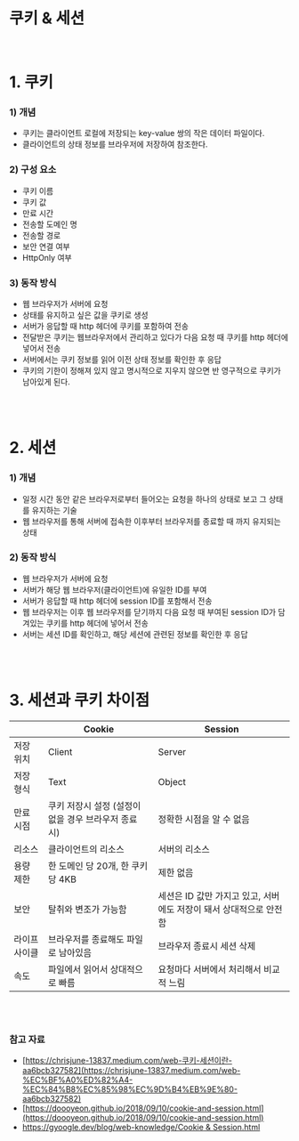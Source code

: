 # 쿠키 & 세션

<br>

# 1. 쿠키

### 1) 개념

- 쿠키는 클라이언트 로컬에 저장되는 key-value 쌍의 작은 데이터 파일이다.
- 클라이언트의 상태 정보를 브라우저에 저장하여 참조한다.

### 2) 구성 요소

- 쿠키 이름
- 쿠키 값
- 만료 시간
- 전송할 도메인 명
- 전송할 경로
- 보안 연결 여부
- HttpOnly 여부

### 3) 동작 방식

- 웹 브라우저가 서버에 요청
- 상태를 유지하고 싶은 값을 쿠키로 생성
- 서버가 응답할 때 http 헤더에 쿠키를 포함하여 전송
- 전달받은 쿠키는 웹브라우저에서 관리하고 있다가 다음 요청 때 쿠키를 http 헤더에 넣어서 전송
- 서버에서는 쿠키 정보를 읽어 이전 상태 정보를 확인한 후 응답
- 쿠키의 기한이 정해져 있지 않고 명시적으로 지우지 않으면 반 영구적으로 쿠키가 남아있게 된다.

<br><br>

# 2. 세션

### 1) 개념

- 일정 시간 동안 같은 브라우저로부터 들어오는 요청을 하나의 상태로 보고 그 상태를 유지하는 기술
- 웹 브라우저를 통해 서버에 접속한 이후부터 브라우저를 종료할 때 까지 유지되는 상태

### 2) 동작 방식

- 웹 브라우저가 서버에 요청
- 서버가 해당 웹 브라우저(클라이언트)에 유일한 ID를 부여
- 서버가 응답할 때 http 헤더에 session ID를 포함해서 전송
- 웹 브라우저는 이후 웹 브라우저를 닫기까지 다음 요청 때 부여된 session ID가 담겨있는 쿠키를 http 헤더에 넣어서 전송
- 서버는 세션 ID를 확인하고, 해당 세션에 관련된 정보를 확인한 후 응답

<br><br>

# 3. 세션과 쿠키 차이점

|              | Cookie                                               | Session                                                            |
| ------------ | ---------------------------------------------------- | ------------------------------------------------------------------ |
| 저장 위치    | Client                                               | Server                                                             |
| 저장 형식    | Text                                                 | Object                                                             |
| 만료 시점    | 쿠키 저장시 설정 (설정이 없을 경우 브라우저 종료 시) | 정확한 시점을 알 수 없음                                           |
| 리소스       | 클라이언트의 리소스                                  | 서버의 리소스                                                      |
| 용량 제한    | 한 도메인 당 20개, 한 쿠키당 4KB                     | 제한 없음                                                          |
| 보안         | 탈취와 변조가 가능함                                 | 세션은 ID 값만 가지고 있고, 서버에도 저장이 돼서 상대적으로 안전함 |
| 라이프사이클 | 브라우저를 종료해도 파일로 남아있음                  | 브라우저 종료시 세션 삭제                                          |
| 속도         | 파일에서 읽어서 상대적으로 빠름                      | 요청마다 서버에서 처리해서 비교적 느림                             |

<br><br>

### 참고 자료

- [https://chrisjune-13837.medium.com/web-쿠키-세션이란-aa6bcb327582](https://chrisjune-13837.medium.com/web-%EC%BF%A0%ED%82%A4-%EC%84%B8%EC%85%98%EC%9D%B4%EB%9E%80-aa6bcb327582)
- [https://doooyeon.github.io/2018/09/10/cookie-and-session.html](https://doooyeon.github.io/2018/09/10/cookie-and-session.html)
- [https://gyoogle.dev/blog/web-knowledge/Cookie & Session.html](https://gyoogle.dev/blog/web-knowledge/Cookie%20&%20Session.html)
